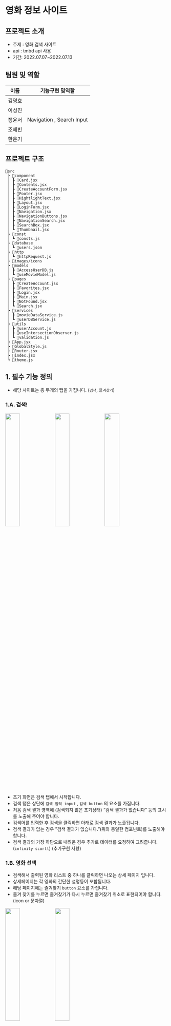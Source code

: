 # 영화 정보 사이트
## 프로젝트 소개
- 주제 : 영화 검색 사이트
- api : tmbd api 사용
- 기간: 2022.07.07~2022.07.13

## 팀원 및 역할
| 이름   | 기능구현 및역할     | 
| ------ | ------------------- | 
| 김영호 |  | 
| 이성진 |  | 
| 정윤서 | Navigation , Search Input | 
| 조혜빈 |  | 
| 한운기 |  | 

## 프로젝트 구조
```
📂src
 ┣ 📂component
 ┃ ┣ 📜Card.jsx
 ┃ ┣ 📜Contents.jsx
 ┃ ┣ 📜CreateAccountForm.jsx
 ┃ ┣ 📜Footer.jsx
 ┃ ┣ 📜HightlightText.jsx
 ┃ ┣ 📜Layout.jsx
 ┃ ┣ 📜LoginForm.jsx
 ┃ ┣ 📜Navigation.jsx
 ┃ ┣ 📜NavigationButtons.jsx
 ┃ ┣ 📜NavigationSearch.jsx
 ┃ ┣ 📜SearchBox.jsx
 ┃ ┗ 📜Thumbnail.jsx
 ┣ 📂const
 ┃ ┗ 📜consts.js
 ┣ 📂database
 ┃ ┗ 📜users.json
 ┣ 📂http
 ┃ ┗ 📜httpRequest.js
 ┣ 📂images/icons
 ┣ 📂models
 ┃ ┣ 📜AccessUserDB.js
 ┃ ┗ 📜useMovieModel.js
 ┣ 📂pages
 ┃ ┣ 📜CreateAccount.jsx
 ┃ ┣ 📜Favorites.jsx
 ┃ ┣ 📜Login.jsx
 ┃ ┣ 📜Main.jsx
 ┃ ┣ 📜NotFound.jsx
 ┃ ┗ 📜Search.jsx
 ┣ 📂services
 ┃ ┣ 📜movieDataService.js
 ┃ ┗ 📜userDBService.js
 ┣ 📂utils
 ┃ ┣ 📜userAccount.js
 ┃ ┣ 📜useIntersectionObserver.js
 ┃ ┗ 📜validation.js
 ┣ 📜App.jsx
 ┣ 📜GlobalStyle.js
 ┣ 📜Router.jsx
 ┣ 📜index.jsx
 ┗ 📜theme.js
```
## 1. 필수 기능 정의

- 해당 사이트는 총 두개의 탭을 가집니다. (`검색`, `즐겨찾기`)

### 1.A. 검색!

<p>
<img src="https://user-images.githubusercontent.com/77876601/177663670-e7b41c0a-d548-4163-8686-869819297fca.jpeg" width="30%">
<img src="https://user-images.githubusercontent.com/77876601/177663688-6f99fe0e-fea4-46a9-b97b-8e438b40f549.jpeg" width="30%">
<img src="https://user-images.githubusercontent.com/77876601/177663692-b47f7fb6-d9db-42fe-ab99-a517cdc3bc7b.jpeg" width="30%">
</p>
                                                                                                                            
- 초기 화면은 검색 탭에서 시작합니다.
- 검색 탭은 상단에 `검색 입력 input` , `검색 button` 의 요소를 가집니다.
- 처음 검색 결과 영역에 (검색되지 않은 초기상태) “검색 결과가 없습니다” 등의 표시를 노출해 주어야 합니다.
- 검색어를 입력한 후 검색을 클릭하면 아래로 검색 결과가 노출됩니다.
- 검색 결과가 없는 경우 "검색 결과가 없습니다.”(위와 동일한 컴포넌트)를 노출해야 합니다.
- 검색 결과의 가장 하단으로 내려온 경우 추가로 데이터를 요청하여 그려줍니다. (`infinity scorll`) (추가구현 사항)

### 1.B. 영화 선택

- 검색해서 출력된 영화 리스트 중 하나를 클릭하면 나오는 상세 페이지 입니다.
- 상세페이지는 각 영화의 간단한 설명등이 포함됩니다.
- 해당 페이지에는 즐겨찾기 `button` 요소를 가집니다.
- 즐겨 찾기를 누르면 즐겨찾기가 다시 누르면 즐겨찾기 취소로 표현되어야 합니다. (icon or 문자열)
<p>
<img src="https://user-images.githubusercontent.com/77876601/177663762-b8d70195-d796-4d15-8b90-6531b958a55f.jpeg" width="30%">
<img src="https://user-images.githubusercontent.com/77876601/177663765-89ab2e8e-28ca-41fa-a2ba-b304dac72255.jpeg" width="30%">
</p>

### 1.C. 즐겨찾기

- 즐겨 찾기 탭을 클릭하면 즐겨찾기로 진입합니다.
- 즐겨찾기 페이지에는 즐겨찾기 된 영화리스트가 보여 집니다. (검색 했을 때와 동일)
<p>
<img src="https://user-images.githubusercontent.com/77876601/177663749-7108db66-a415-4aeb-b42a-1cac8d834f32.jpeg"  width="30%">
<img src="https://user-images.githubusercontent.com/77876601/177663752-5ed781ce-7696-48e7-9a1b-0ef82b10bea0.jpeg"  width="30%">
<img src="https://user-images.githubusercontent.com/77876601/177663754-bd34ec5d-36ec-402a-bac8-f710e512ad6e.jpeg"  width="30%">
</p>

## 2. 팀에서 추가한 기능

### 2.A. 사용자

- JSON Database에 사용자 정보 저장(User Model)
- 로그인 기능
  - 사용자계정(email 형식), 비밀번호 검증
  - 검증 실패 시 경고 출력
  - 로그인 후 localStorage에 토큰 저장(email을 저장함)
  - localStorage에서 토큰 불러오는 함수 추가
- 계정 생성 기능
  - 로그인 페이지와 구조가 거의 같아 로그인 페이지에서 styled components와 함수 일부 import해서 재사용

```typescript
// model interface, JSON Database에 이 형태로 저장
interface User {
  id: number;
  email: string;
  password: string;
  watched: Array<{ id: number; numberOfWached: number }>;
  likes: Array<number>;
  favorites: Array<number>;
}
```

- likes : 유저는 영화 하나 당 한 번 like를 할 수 있고, user medel에 like한 영화의 id가 저장
- favorites : like와 같다
- (선택) watched : 영화를 시청한 횟수를 기록한다
- (선택) 검색 기능에서 해당 정보를 불러와 내가 봤던 영화를 표시할 수 있다

### 2.B. Navigation (정윤서)
- 네이게이션 바
  - 기본적인 UI로 로고 , 검색창 , 그외 버튼으로 구성되어있음 
- 검색창
  - useRef로 input Value를 관리하여 검색기능 구현
  - useNavigation Hook 으로 url params를 변경하여 검색 페이지에서 영화 제목을 다룰 수 있게 사용
  - Button은 불필요한 요소로 생각 되어 제외하게 되었습니다
- 검색 박스
  - 검색어를 입력 할 시 localStorage로 저장하며 , useState Hook에 저장하고 , 호출하여 Box에 표시
  - onChange 함수로 input Value를 받아와 debounce 함수로 api 호출을 최대한 적게 사용
  - 반영되는 글자로 영화 제목을 불러와 추천검색어로 표시
  - 박스에 나온 요소를 클릭 할 시 , useNavigation Hook으로 url params로 변경하여 검색페이지로 이동
- 버튼
  - 기본 상태에서는 로그인 버튼만 활성화 되어 있으며 , 다른 버튼은 보이지 않으며 클릭시 로그인 페이지로 이동
  - 그 외 로그인을 활성화 하게 되면 , 즐겨찾기와 로그아웃을 표시해주며 클릭시 그에 맞는 즐겨찾기 페이지 , 로그아웃 기능을 
### 2.C. movie data fetch module 구현 (한운기)
- tmdb 사이트의 API 를 통해 정보를 가져오기 위한 fetch module 및 custom hook 구현
   - useMovieModel hook 포함사항: 
       - getMovies(): tmdb 사이트의 현재 most popular 데이터를 불러오기 (메인 페이지에서 활용)
       - getMovieById(): 특정 영화에 대한 자세한 정보 불러오기 (Thumbnail 클릭시 나타나는 Card에서 활용)
       - getMoviesByIds(): 여러개의 특정 영화들의 정보를 한꺼번에 불러오기 (즐겨찾기 페이지에서 활용)
       - searchMovies(): 특정 키워드를 내포하는 영화들을 검색하기
### 2.C. user data fetch module 구현 (한운기)
- json-server를 활용한 사용자 정보에 대한 CRUD 를 위한 module 및 custom hook 구현
    - AccessUserDB 모듈 기능:
        - getUsers() / getUser() / createUser() / updateUser() / deleteUser()
### 2.C. infinite scroll 기능 구현 (한운기)
- main 및 search 페이지에서 Intersection Observer를 활용하여 infinite scroll 구현
    - useIntersectionObserver: infinite scroll을 위한 hook 구현
- search page 로직 구현: parameter 변화에 따른 새로운 영화 불러오기 로직 구현
